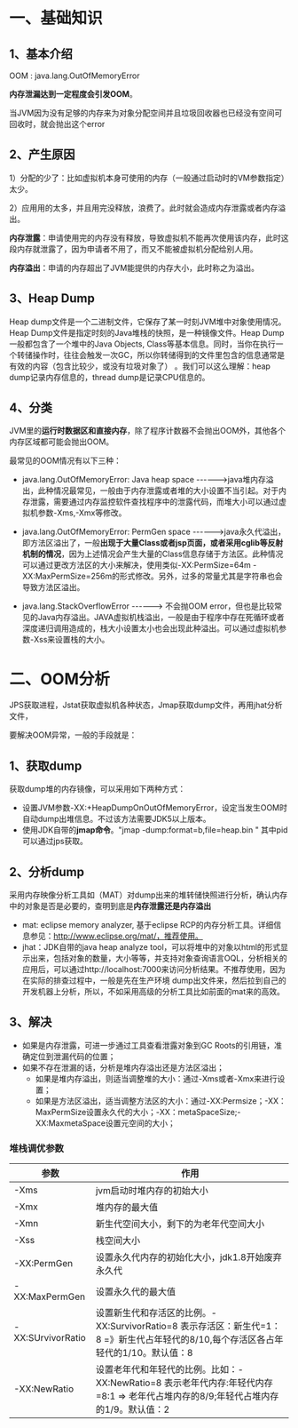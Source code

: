 # 一、基础知识

## 1、基本介绍

OOM :  java.lang.OutOfMemoryError

**内存泄漏达到一定程度会引发OOM**。

当JVM因为没有足够的内存来为对象分配空间并且垃圾回收器也已经没有空间可回收时，就会抛出这个error



## 2、产生原因

1）分配的少了：比如虚拟机本身可使用的内存（一般通过启动时的VM参数指定）太少。

2）应用用的太多，并且用完没释放，浪费了。此时就会造成内存泄露或者内存溢出。

**内存泄露**：申请使用完的内存没有释放，导致虚拟机不能再次使用该内存，此时这段内存就泄露了，因为申请者不用了，而又不能被虚拟机分配给别人用。

**内存溢出**：申请的内存超出了JVM能提供的内存大小，此时称之为溢出。



## 3、Heap Dump 

Heap dump文件是一个二进制文件，它保存了某一时刻JVM堆中对象使用情况。Heap Dump文件是指定时刻的Java堆栈的快照，是一种镜像文件。Heap Dump一般都包含了一个堆中的Java Objects, Class等基本信息。同时，当你在执行一个转储操作时，往往会触发一次GC，所以你转储得到的文件里包含的信息通常是有效的内容（包含比较少，或没有垃圾对象了） 。我们可以这么理解：heap dump记录内存信息的，thread dump是记录CPU信息的。



## 4、分类

JVM里的**运行时数据区和直接内存**，除了程序计数器不会抛出OOM外，其他各个内存区域都可能会抛出OOM。

最常见的OOM情况有以下三种：

- java.lang.OutOfMemoryError: Java heap space ------>java堆内存溢出，此种情况最常见，一般由于内存泄露或者堆的大小设置不当引起。对于内存泄露，需要通过内存监控软件查找程序中的泄露代码，而堆大小可以通过虚拟机参数-Xms,-Xmx等修改。

- java.lang.OutOfMemoryError: PermGen space ------>java永久代溢出，即方法区溢出了，一般**出现于大量Class或者jsp页面，或者采用cglib等反射机制的情况**，因为上述情况会产生大量的Class信息存储于方法区。此种情况可以通过更改方法区的大小来解决，使用类似-XX:PermSize=64m -XX:MaxPermSize=256m的形式修改。另外，过多的常量尤其是字符串也会导致方法区溢出。

- java.lang.StackOverflowError ------> 不会抛OOM error，但也是比较常见的Java内存溢出。JAVA虚拟机栈溢出，一般是由于程序中存在死循环或者深度递归调用造成的，栈大小设置太小也会出现此种溢出。可以通过虚拟机参数-Xss来设置栈的大小。







# 二、OOM分析

JPS获取进程，Jstat获取虚拟机各种状态，Jmap获取dump文件，再用jhat分析文件，

要解决OOM异常，一般的手段就是：

## 1、获取dump

获取dump堆的内存镜像，可以采用如下两种方式：

- 设置JVM参数-XX:+HeapDumpOnOutOfMemoryError，设定当发生OOM时自动dump出堆信息。不过该方法需要JDK5以上版本。
- 使用JDK自带的**jmap命令**。"jmap -dump:format=b,file=heap.bin <pid>"  其中pid可以通过jps获取。

## 2、分析dump

采用内存映像分析工具如（MAT）对dump出来的堆转储快照进行分析，确认内存中的对象是否是必要的，查明到底是**内存泄露还是内存溢出**



- mat: eclipse memory analyzer, 基于eclipse RCP的内存分析工具。详细信息参见：http://www.eclipse.org/mat/，推荐使用。  
- jhat：JDK自带的java heap analyze tool，可以将堆中的对象以html的形式显示出来，包括对象的数量，大小等等，并支持对象查询语言OQL，分析相关的应用后，可以通过http://localhost:7000来访问分析结果。不推荐使用，因为在实际的排查过程中，一般是先在生产环境 dump出文件来，然后拉到自己的开发机器上分析，所以，不如采用高级的分析工具比如前面的mat来的高效。



## 3、解决

- 如果是内存泄露，可进一步通过工具查看泄露对象到GC Roots的引用链，准确定位到泄漏代码的位置； 
- 如果不存在泄漏的话，分析是堆内存溢出还是方法区溢出；
  -  如果是堆内存溢出，则适当调整堆的大小：通过-Xms或者-Xmx来进行设置；
  -  如果是方法区溢出，适当调整方法区的大小：通过-XX:Permsize；-XX：MaxPermSize设置永久代的大小；-XX：metaSpaceSize;-XX:MaxmetaSpace设置元空间的大小；





### 堆栈调优参数

| 参数              | 作用                                                         |
| ----------------- | ------------------------------------------------------------ |
| -Xms              | jvm启动时堆内存的初始大小                                    |
| -Xmx              | 堆内存的最大值                                               |
| -Xmn              | 新生代空间大小，剩下的为老年代空间大小                       |
| -Xss              | 栈空间大小                                                   |
| -XX:PermGen       | 设置永久代内存的初始化大小，jdk1.8开始废弃永久代             |
| -XX:MaxPermGen    | 设置永久代的最大值                                           |
| -XX:SUrvivorRatio | 设置新生代和存活区的比例。-XX:SurvivorRatio=8 表示存活区：新生代=1：8 =》新生代占年轻代的8/10,每个存活区各占年轻代的1/10。默认值：8 |
| -XX:NewRatio      | 设置老年代和年轻代的比例。比如：-XX:NewRatio=8 表示老年代内存:年轻代内存=8:1 => 老年代占堆内存的8/9;年轻代占堆内存的1/9。默认值：2 |





